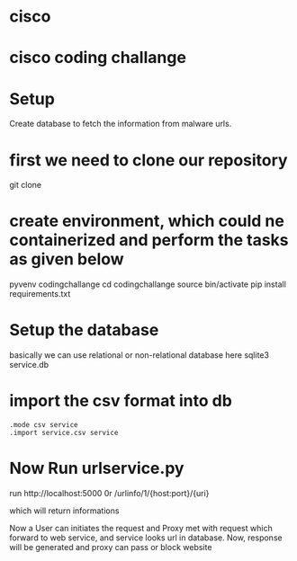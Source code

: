 # cisco
# cisco coding challange

# Setup
Create database to fetch the information from malware urls.

# first we need to clone our repository
 git clone <repository>
# create environment, which could ne containerized and perform the tasks as given below
 pyvenv codingchallange
 cd codingchallange
 source bin/activate
 pip install requirements.txt
# Setup the database
basically we can use relational or non-relational database here
    sqlite3 service.db
# import the csv format into db
    .mode csv service
    .import service.csv service
# Now Run urlservice.py
run http://localhost:5000
    0r
    /urlinfo/1/{host:port}/{uri}

which will return informations

Now a User can initiates the request and Proxy met with request which forward to web service, and service looks url in database.
Now, response will be generated and proxy can pass or block website
